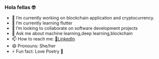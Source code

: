 ### Hola fellas :nerd_face:

- 🔭 I’m currently working on blockchain application and cryptocurrency. 
- 🌱 I’m currently learning flutter
- 👯 I’m looking to collaborate on software development projects
- 💬 Ask me about machine learning,deep learning,blockchain
- 📫 How to reach me: [:monocle_face:LinkedIn](https://www.linkedin.com/in/anshu1998/)
- 😄 Pronouns: She/her
- ⚡ Fun fact: Love Poetry :yellow_heart:

